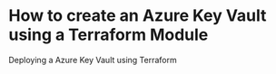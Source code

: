 # How to create an Azure Key Vault using a Terraform Module

Deploying a Azure Key Vault using Terraform
